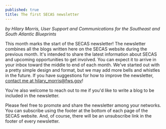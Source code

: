 ```yaml
---
published: true
title: The first SECAS newsletter
---
```

_by Hilary Morris, User Support and Communications for the Southeast and South Atlantic Blueprints_

This month marks the start of the SECAS newsletter! The newsletter combines all the blogs written here on the SECAS website during the previous month. It's intended to share the latest information about SECAS and upcoming opportunities to get involved. You can expect it to arrive in your inbox toward the middle to end of each month. We've started out with a pretty simple design and format, but we may add more bells and whistles in the future. If you have suggestions for how to improve the newsletter, [contact me at hilary_morris@fws.gov](maillto:hilary_morris@fws.gov)!

You're also welcome to reach out to me if you'd like to write a blog to be included in the newsletter.

Please feel free to promote and share the newsletter among your networks. You can subscribe using the footer at the bottom of each page of the SECAS website. And, of course, there will be an unsubscribe link in the footer of every newsletter.
